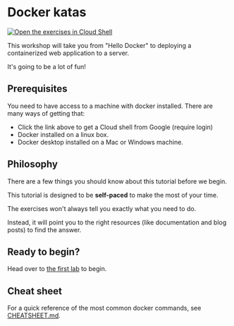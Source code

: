 # Docker katas

[![Open the exercises in Cloud Shell](https://gstatic.com/cloudssh/images/open-btn.svg)](https://console.cloud.google.com/cloudshell/editor?cloudshell_git_repo=https://github.com/eficode-academy/docker-katas.git)

This workshop will take you from "Hello Docker" to deploying a containerized web application to a server.

It's going to be a lot of fun!


## Prerequisites

You need to have access to a machine with docker installed.
There are many ways of getting that:
* Click the link above to get a Cloud shell from Google (require login)
* Docker installed on a linux box. 
* Docker desktop installed on a Mac or Windows machine.

## Philosophy


There are a few things you should know about this tutorial before we begin.

This tutorial is designed to be **self-paced** to make the most of your time.

The exercises won't always tell you exactly what you need to do.

Instead, it will point you to the right resources (like documentation and blog posts) to find the answer.

Ready to begin?
---------------

Head over to [the first lab](labs/00-getting-started.md) to begin.

## Cheat sheet

For a quick reference of the most common docker commands, see [CHEATSHEET.md](CHEATSHEET.md).


